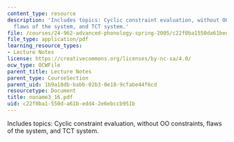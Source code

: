```yaml
---
content_type: resource
description: 'Includes topics: Cyclic constraint evaluation, without OO constraints,
  flaws of the system, and TCT system.'
file: /courses/24-962-advanced-phonology-spring-2005/c22f0ba1550da61bedd42e6ebccb951b_noname3_16.pdf
file_type: application/pdf
learning_resource_types:
- Lecture Notes
license: https://creativecommons.org/licenses/by-nc-sa/4.0/
ocw_type: OCWFile
parent_title: Lecture Notes
parent_type: CourseSection
parent_uid: 1b9a18db-babb-02b3-0e18-9cfabe44f6cd
resourcetype: Document
title: noname3_16.pdf
uid: c22f0ba1-550d-a61b-edd4-2e6ebccb951b
---
```

Includes topics: Cyclic constraint evaluation, without OO constraints, flaws of the system, and TCT system.